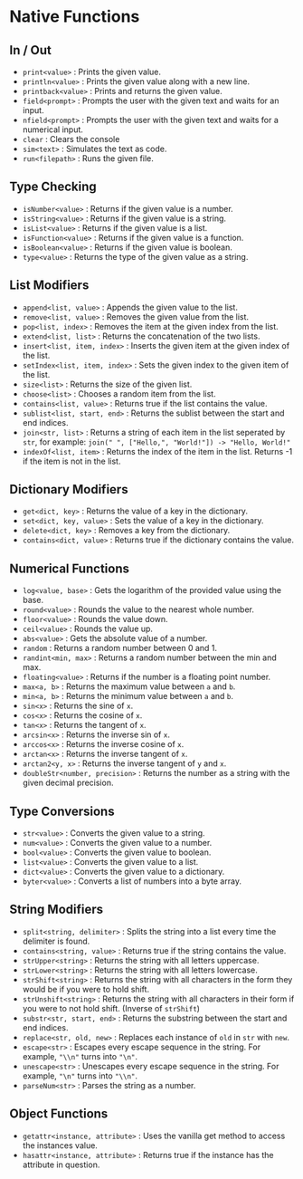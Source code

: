 
# Native Functions

## In / Out
- `print<value>` : Prints the given value.
- `println<value>` : Prints the given value along with a new line.
- `printback<value>` : Prints and returns the given value.
- `field<prompt>` : Prompts the user with the given text and waits for an input.
- `nfield<prompt>` : Prompts the user with the given text and waits for a numerical input.
- `clear` : Clears the console
- `sim<text>` : Simulates the text as code.
- `run<filepath>` : Runs the given file.
  
## Type Checking

- `isNumber<value>` : Returns if the given value is a number.
- `isString<value>` : Returns if the given value is a string.
- `isList<value>` : Returns if the given value is a list.
- `isFunction<value>` : Returns if the given value is a function.
- `isBoolean<value>` : Returns if the given value is boolean.
- `type<value>` : Returns the type of the given value as a string.

## List Modifiers

- `append<list, value>` : Appends the given value to the list.
- `remove<list, value>` : Removes the given value from the list.
- `pop<list, index>` : Removes the item at the given index from the list.
- `extend<list, list>` : Returns the concatenation of the two lists.
- `insert<list, item, index>` : Inserts the given item at the given index of the list.
- `setIndex<list, item, index>` : Sets the given index to the given item of the list.
- `size<list>` : Returns the size of the given list.
- `choose<list>` : Chooses a random item from the list.
- `contains<list, value>` : Returns true if the list contains the value.
- `sublist<list, start, end>` : Returns the sublist between the start and end indices.
- `join<str, list>` : Returns a string of each item in the list seperated by `str`, for example: `join(" ", ["Hello,", "World!"]) -> "Hello, World!"`
- `indexOf<list, item>` : Returns the index of the item in the list. Returns -1 if the item is not in the list.

## Dictionary Modifiers

- `get<dict, key>` : Returns the value of a key in the dictionary.
- `set<dict, key, value>` : Sets the value of a key in the dictionary.
- `delete<dict, key>` : Removes a key from the dictionary.
- `contains<dict, value>` : Returns true if the dictionary contains the value.

## Numerical Functions

- `log<value, base>` : Gets the logarithm of the provided value using the base.
- `round<value>` : Rounds the value to the nearest whole number.
- `floor<value>` : Rounds the value down.
- `ceil<value>` : Rounds the value up.
- `abs<value>` : Gets the absolute value of a number.
- `random` : Returns a random number between 0 and 1.
- `randint<min, max>` : Returns a random number between the min and max.
- `floating<value>` : Returns if the number is a floating point number.
- `max<a, b>` : Returns the maximum value between `a` and `b`.
- `min<a, b>` : Returns the minimum value between `a` and `b`.
- `sin<x>` : Returns the sine of `x`.
- `cos<x>` : Returns the cosine of `x`.
- `tan<x>` : Returns the tangent of `x`.
- `arcsin<x>` : Returns the inverse sin of `x`.
- `arccos<x>` : Returns the inverse cosine of `x`.
- `arctan<x>` : Returns the inverse tangent of `x`.
- `arctan2<y, x>` : Returns the inverse tangent of `y` and `x`.
- `doubleStr<number, precision>` : Returns the number as a string with the given decimal precision.

## Type Conversions

- `str<value>` : Converts the given value to a string.
- `num<value>` : Converts the given value to a number.
- `bool<value>` : Converts the given value to boolean.
- `list<value>` : Converts the given value to a list.
- `dict<value>` : Converts the given value to a dictionary.
- `byter<value>` : Converts a list of numbers into a byte array.

## String Modifiers

- `split<string, delimiter>` : Splits the string into a list every time the delimiter is found.
- `contains<string, value>` : Returns true if the string contains the value.
- `strUpper<string>` : Returns the string with all letters uppercase.
- `strLower<string>` : Returns the string with all letters lowercase.
- `strShift<string>` : Returns the string with all characters in the form they would be if you were to hold shift.
- `strUnshift<string>` : Returns the string with all characters in their form if you were to not hold shift. (Inverse of `strShift`)
- `substr<str, start, end>` : Returns the substring between the start and end indices.
- `replace<str, old, new>` : Replaces each instance of `old` in `str` with `new`.
- `escape<str>` : Escapes every escape sequence in the string. For example, `"\\n"` turns into `"\n"`.
- `unescape<str>` : Unescapes every escape sequence in the string. For example, `"\n"` turns into `"\\n"`.
- `parseNum<str>` : Parses the string as a number.

## Object Functions

- `getattr<instance, attribute>` : Uses the vanilla get method to access the instances value.
- `hasattr<instance, attribute>` : Returns true if the instance has the attribute in question.

